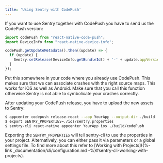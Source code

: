 ```yaml
---
title: 'Using Sentry with CodePush'
---
```


If you want to use Sentry together with CodePush you have to send us the CodePush version:

```javascript
import codePush from "react-native-code-push";
import DeviceInfo from "react-native-device-info";

codePush.getUpdateMetadata().then((update) => {
  if (update) {
    Sentry.setRelease(DeviceInfo.getBundleId() + '-' + update.appVersion + '-codepush:' + update.label);
  }
});
```

Put this somewhere in your code where you already use CodePush. This makes sure that we can associate crashes with the right source maps. This works for iOS as well as Android. Make sure that you call this function otherwise Sentry is not able to symbolicate your crashes correctly.

After updating your CodePush release, you have to upload the new assets to Sentry:

```bash
$ appcenter codepush release-react --app YourApp --output-dir ./build
$ export SENTRY_PROPERTIES=./ios/sentry.properties
$ sentry-cli react-native appcenter YourApp ios ./build/codePush
```

Exporting the `SENTRY_PROPERTIES` will tell sentry-cli to use the properties in your project. Alternatively, you can either pass it via parameters or a global settings file. To find more about this refer to [Working with Projects]({%- link _documentation/cli/configuration.md -%}#sentry-cli-working-with-projects).
